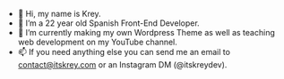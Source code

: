 - 👋 Hi, my name is Krey.
- 👀 I’m a 22 year old Spanish Front-End Developer.
- 🌱 I’m currently making my own Wordpress Theme as well as teaching web development on my YouTube channel. 
- 📫 If you need anything else you can send me an email to contact@itskrey.com or an Instagram DM (@itskreydev).


